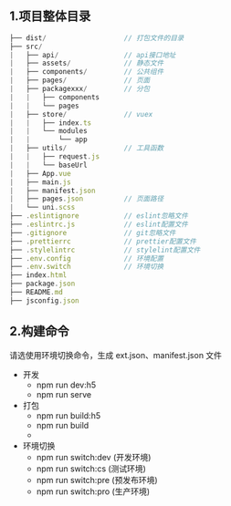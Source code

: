 <!--
 * @Author       : Mx
 * @Date         : 2023-04-17 15:36:53
 * @Description  : 必读文档
-->
## 1.项目整体目录

```ts
├── dist/                   // 打包文件的目录
├── src/
|   ├── api/                // api接口地址
|   ├── assets/             // 静态文件
|   ├── components/         // 公共组件
|   ├── pages/              // 页面
|   ├── packagexxx/         // 分包
|   |   ├── components
|   |   └── pages
|   ├── store/              // vuex
|   |   ├── index.ts
|   |   └── modules
|   |       └── app
|   ├── utils/              // 工具函数
|   |   ├── request.js          
|   |   └── baseUrl
|   ├── App.vue
|   ├── main.js
|   ├── manifest.json
|   ├── pages.json          // 页面路径
|   └── uni.scss
├── .eslintignore           // eslint忽略文件
├── .eslintrc.js            // eslint配置文件
├── .gitignore              // git忽略文件
├── .prettierrc             // prettier配置文件
├── .stylelintrc            // stylelint配置文件
├── .env.config             // 环境配置
├── .env.switch             // 环境切换
├── index.html
├── package.json
├── README.md
├── jsconfig.json
```
## 2.构建命令

请选使用环境切换命令，生成 ext.json、manifest.json 文件

- 开发
  - npm run dev:h5
  - npm run serve
- 打包
  - npm run build:h5
  - npm run build
  -
- 环境切换
  - npm run switch:dev (开发环境)
  - npm run switch:cs (测试环境)
  - npm run switch:pre (预发布环境)
  - npm run switch:pro (生产环境)